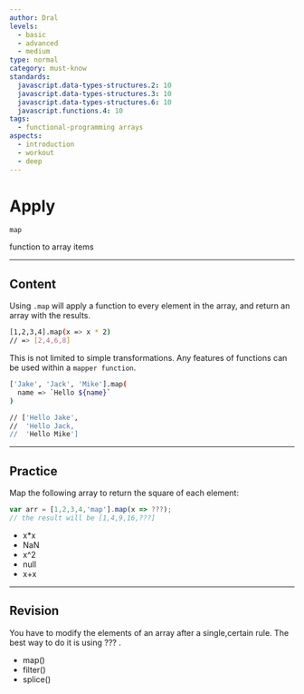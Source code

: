 ```yaml
---
author: Dral
levels:
  - basic
  - advanced
  - medium
type: normal
category: must-know
standards:
  javascript.data-types-structures.2: 10
  javascript.data-types-structures.3: 10
  javascript.data-types-structures.6: 10
  javascript.functions.4: 10
tags:
  - functional-programming arrays
aspects:
  - introduction
  - workout
  - deep
---
```


# Apply 

`map`

 function to array items


---

## Content

Using `.map` will apply a function to every element in the array, and return an array with the results.  

```bash
[1,2,3,4].map(x => x * 2)
// => [2,4,6,8]
```

This is not limited to simple transformations.  Any features of functions can be used within a `mapper function`.

```bash
['Jake', 'Jack', 'Mike'].map(
  name => `Hello ${name}`
)

// ['Hello Jake',
//  'Hello Jack,
//  'Hello Mike']
```


---

## Practice

Map the following array to return the square of each element:

```javascript
var arr = [1,2,3,4,'map'].map(x => ???);
// the result will be [1,4,9,16,???]
```

* x\*x
* NaN
* x^2
* null
* x+x


---

## Revision

You have to modify the elements of an array after a single,certain rule. The best way to do it is using ??? .

* map()
* filter()
* splice()

